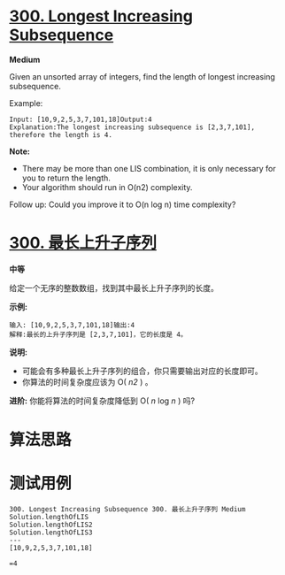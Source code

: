 # [300. Longest Increasing Subsequence][enTitle]

**Medium**

Given an unsorted array of integers, find the length of longest increasing subsequence.

Example:

```
Input: [10,9,2,5,3,7,101,18]Output:4 
Explanation:The longest increasing subsequence is [2,3,7,101], therefore the length is 4. 
```

**Note:** 

- There may be more than one LIS combination, it is only necessary for you to return the length. 
- Your algorithm should run in O(n2) complexity.

Follow up: Could you improve it to O(n log n) time complexity?
# [300. 最长上升子序列][cnTitle]

**中等**

给定一个无序的整数数组，找到其中最长上升子序列的长度。

**示例:** 

```
输入: [10,9,2,5,3,7,101,18]输出:4 
解释:最长的上升子序列是 [2,3,7,101]，它的长度是 4。
```

**说明:** 

- 可能会有多种最长上升子序列的组合，你只需要输出对应的长度即可。 
- 你算法的时间复杂度应该为 O( *n2* ) 。

**进阶:**  你能将算法的时间复杂度降低到 O( *n*  log  *n* ) 吗?


# 算法思路

# 测试用例
```
300. Longest Increasing Subsequence 300. 最长上升子序列 Medium
Solution.lengthOfLIS
Solution.lengthOfLIS2
Solution.lengthOfLIS3
---
[10,9,2,5,3,7,101,18]

=4
```

[enTitle]: https://leetcode.com/problems/longest-increasing-subsequence/
[cnTitle]: https://leetcode-cn.com/problems/longest-increasing-subsequence/
